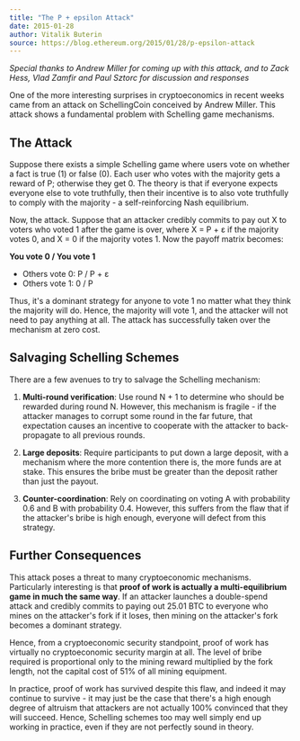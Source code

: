 ```yaml
---
title: "The P + epsilon Attack"
date: 2015-01-28
author: Vitalik Buterin
source: https://blog.ethereum.org/2015/01/28/p-epsilon-attack
---
```


_Special thanks to Andrew Miller for coming up with this attack, and to Zack Hess, Vlad Zamfir and Paul Sztorc for discussion and responses_

One of the more interesting surprises in cryptoeconomics in recent weeks came from an attack on SchellingCoin conceived by Andrew Miller. This attack shows a fundamental problem with Schelling game mechanisms.

## The Attack

Suppose there exists a simple Schelling game where users vote on whether a fact is true (1) or false (0). Each user who votes with the majority gets a reward of P; otherwise they get 0. The theory is that if everyone expects everyone else to vote truthfully, then their incentive is to also vote truthfully to comply with the majority - a self-reinforcing Nash equilibrium.

Now, the attack. Suppose that an attacker credibly commits to pay out X to voters who voted 1 after the game is over, where X = P + ε if the majority votes 0, and X = 0 if the majority votes 1. Now the payoff matrix becomes:

**You vote 0 / You vote 1**
- Others vote 0: P / P + ε
- Others vote 1: 0 / P

Thus, it's a dominant strategy for anyone to vote 1 no matter what they think the majority will do. Hence, the majority will vote 1, and the attacker will not need to pay anything at all. The attack has successfully taken over the mechanism at zero cost.

## Salvaging Schelling Schemes

There are a few avenues to try to salvage the Schelling mechanism:

1. **Multi-round verification**: Use round N + 1 to determine who should be rewarded during round N. However, this mechanism is fragile - if the attacker manages to corrupt some round in the far future, that expectation causes an incentive to cooperate with the attacker to back-propagate to all previous rounds.

2. **Large deposits**: Require participants to put down a large deposit, with a mechanism where the more contention there is, the more funds are at stake. This ensures the bribe must be greater than the deposit rather than just the payout.

3. **Counter-coordination**: Rely on coordinating on voting A with probability 0.6 and B with probability 0.4. However, this suffers from the flaw that if the attacker's bribe is high enough, everyone will defect from this strategy.

## Further Consequences

This attack poses a threat to many cryptoeconomic mechanisms. Particularly interesting is that **proof of work is actually a multi-equilibrium game in much the same way**. If an attacker launches a double-spend attack and credibly commits to paying out 25.01 BTC to everyone who mines on the attacker's fork if it loses, then mining on the attacker's fork becomes a dominant strategy.

Hence, from a cryptoeconomic security standpoint, proof of work has virtually no cryptoeconomic security margin at all. The level of bribe required is proportional only to the mining reward multiplied by the fork length, not the capital cost of 51% of all mining equipment.

In practice, proof of work has survived despite this flaw, and indeed it may continue to survive - it may just be the case that there's a high enough degree of altruism that attackers are not actually 100% convinced that they will succeed. Hence, Schelling schemes too may well simply end up working in practice, even if they are not perfectly sound in theory.
